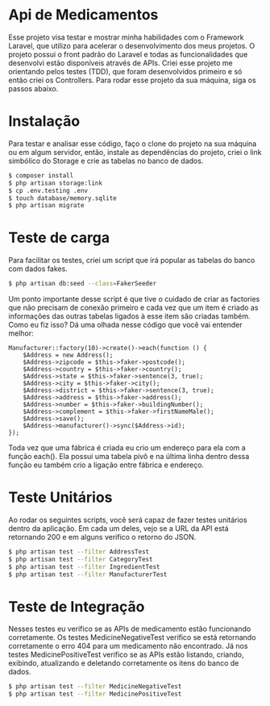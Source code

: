 # Api de Medicamentos
Esse projeto visa testar e mostrar minha habilidades com o Framework Laravel, que utilizo para acelerar o desenvolvimento dos meus projetos. O projeto possui o front padrão do Laravel e todas as funcionalidades que desenvolvi estão disponíveis através de APIs.
Criei esse projeto me orientando pelos testes (TDD), que foram desenvolvidos primeiro e só então criei os Controllers. Para rodar esse projeto da sua máquina, siga os passos abaixo.

# Instalação
Para testar e analisar esse código, faço o clone do projeto na sua máquina ou em algum servidor, então, instale as dependências do projeto, criei o link simbólico do Storage e crie as tabelas no banco de dados.
```bash
$ composer install
$ php artisan storage:link
$ cp .env.testing .env
$ touch database/memory.sqlite
$ php artisan migrate
```

# Teste de carga
Para facilitar os testes, criei um script que irá popular as tabelas do banco com dados fakes.
```bash
$ php artisan db:seed --class=FakerSeeder
```
Um ponto importante desse script é que tive o cuidado de criar as factories que não precisam de conexão primeiro e cada vez que um item é criado as informações das outras tabelas ligados à esse item são criadas também. Como eu fiz isso? Dá uma olhada nesse código que você vai entender melhor:
```
Manufacturer::factory(10)->create()->each(function () {
    $Address = new Address();
    $Address->zipcode = $this->faker->postcode();
    $Address->country = $this->faker->country();
    $Address->state = $this->faker->sentence(3, true);
    $Address->city = $this->faker->city();
    $Address->district = $this->faker->sentence(3, true);
    $Address->address = $this->faker->address();
    $Address->number = $this->faker->buildingNumber();
    $Address->complement = $this->faker->firstNameMale();
    $Address->save();
    $Address->manufacturer()->sync($Address->id);
});
```
Toda vez que uma fábrica é criada eu crio um endereço para ela com a função each(). Ela possui uma tabela pivô e na última linha dentro dessa função eu também crio a ligação entre fábrica e endereço.


# Teste Unitários
Ao rodar os seguintes scripts, você será capaz de fazer testes unitários dentro da aplicação. Em cada um deles, vejo se a URL da API está retornando 200 e em alguns verifico o retorno do JSON.
```bash
$ php artisan test --filter AddressTest
$ php artisan test --filter CategoryTest
$ php artisan test --filter IngredientTest
$ php artisan test --filter ManufacturerTest
```

# Teste de Integração
Nesses testes eu verifico se as APIs de medicamento estão funcionando corretamente. Os testes MedicineNegativeTest verifico se está retornando corretamente o erro 404 para um medicamento não encontrado. Já nos testes MedicinePositiveTest verifico se as APIs estão listando, criando, exibindo, atualizando e deletando corretamente os itens do banco de dados.
```bash
$ php artisan test --filter MedicineNegativeTest
$ php artisan test --filter MedicinePositiveTest
```